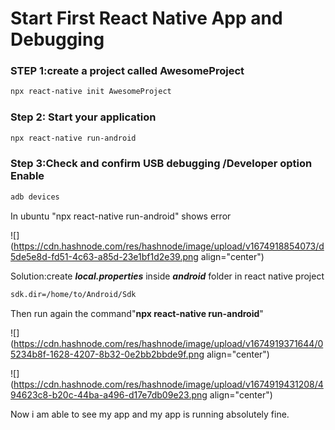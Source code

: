 # Start First React Native App and Debugging

### **STEP 1:create a project called** AwesomeProject

```bash
npx react-native init AwesomeProject
```

### Step 2: Start your application

```bash
npx react-native run-android
```

### **Step 3:Check and confirm USB debugging /Developer option Enable**

```bash
adb devices
```

In ubuntu "npx react-native run-android" shows error

![](https://cdn.hashnode.com/res/hashnode/image/upload/v1674918854073/d5de5e8d-fd51-4c63-a85d-23e1bf1d2e39.png align="center")

Solution:create ***local.properties*** inside ***android*** folder in react native project

```bash
sdk.dir=/home/to/Android/Sdk
```

Then run again the command"**npx react-native run-android**"

![](https://cdn.hashnode.com/res/hashnode/image/upload/v1674919371644/05234b8f-1628-4207-8b32-0e2bb2bbde9f.png align="center")

![](https://cdn.hashnode.com/res/hashnode/image/upload/v1674919431208/494623c8-b20c-44ba-a496-d17e7db09e23.png align="center")

Now i am able to see my app and my app is running absolutely fine.